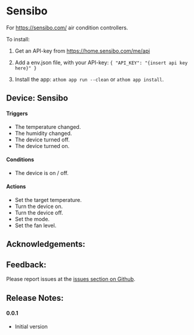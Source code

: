 # Sensibo

For https://sensibo.com/ air condition controllers.

To install:

1. Get an API-key from https://home.sensibo.com/me/api
1. Add a env.json file, with your API-key: ```{
   "API_KEY": "{insert api key here}"
}```

3. Install the app: ```athom app run --clean``` or ```athom app install```.



## Device: Sensibo

#### Triggers

- The temperature changed.
- The humidity changed.
- The device turned off.
- The device turned on.

#### Conditions

- The device is on / off.

#### Actions

- Set the target temperature.
- Turn the device on.
- Turn the device off.
- Set the mode.
- Set the fan level.

## Acknowledgements:

## Feedback:

Please report issues at the [issues section on Github](https://github.com/balmli/com.sensibo/issues).

## Release Notes:

#### 0.0.1

- Initial version